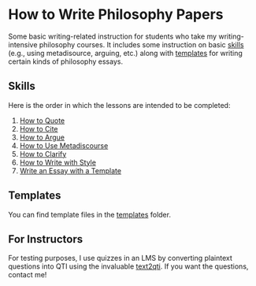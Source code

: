 # How to Write Philosophy Papers

Some basic writing-related instruction for students who take my writing-intensive philosophy courses. It includes some instruction on basic [skills](#skills) (e.g., using metadisource, arguing, etc.) along with [templates](#templates) for writing certain kinds of philosophy essays.

## Skills

Here is the order in which the lessons are intended to be completed:

1. [How to Quote](lessons\quoting.md)
1. [How to Cite](lessons\citing.md)
1. [How to Argue](lessons\argue.md)
1. [How to Use Metadiscourse](lessons\metadiscourse.md)
1. [How to Clarify](lessons\clarify.md)
1. [How to Write with Style](lessons\style.md)
1. [Write an Essay with a Template](lessons\templates.md)

## Templates

You can find template files in the [templates](https://github.com/davidagler/howtowritephilosophy/tree/main/templates) folder.


## For Instructors

For testing purposes, I use quizzes in an LMS by converting plaintext questions into QTI using the invaluable [text2qti](https://github.com/gpoore/text2qti). If you want the questions, contact me!

